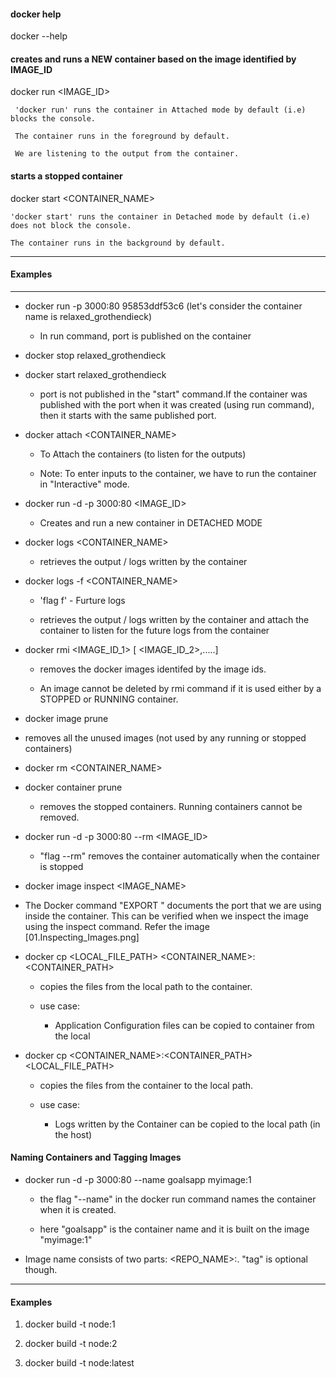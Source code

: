 #### docker help

docker --help

#### creates and runs a NEW container based on the image identified by IMAGE_ID

docker run <IMAGE_ID>

```
 'docker run' runs the container in Attached mode by default (i.e) blocks the console.

 The container runs in the foreground by default.

 We are listening to the output from the container.

```

#### starts a stopped container

docker start <CONTAINER_NAME>

```
'docker start' runs the container in Detached mode by default (i.e) does not block the console.

The container runs in the background by default.

```

---

#### Examples

---

- docker run -p 3000:80 95853ddf53c6 (let's consider the container name is relaxed_grothendieck)

  - In run command, port is published on the container

- docker stop relaxed_grothendieck

- docker start relaxed_grothendieck

  - port is not published in the "start" command.If the container was published with the port when it was created (using run command), then it starts with the same published port.

- docker attach <CONTAINER_NAME>

  - To Attach the containers (to listen for the outputs)

  - Note: To enter inputs to the container, we have to run the container in "Interactive" mode.

- docker run -d -p 3000:80 <IMAGE_ID>

  - Creates and run a new container in DETACHED MODE

- docker logs <CONTAINER_NAME>

  - retrieves the output / logs written by the container

- docker logs -f <CONTAINER_NAME>

  - 'flag f' - Furture logs

  - retrieves the output / logs written by the container and attach the container to listen for the future logs from the container

- docker rmi <IMAGE_ID_1> [ <IMAGE_ID_2>,.....]

  - removes the docker images identifed by the image ids.

  - An image cannot be deleted by rmi command if it is used either by a STOPPED or RUNNING container.

- docker image prune

- removes all the unused images (not used by any running or stopped containers)

- docker rm <CONTAINER_NAME>

- docker container prune

  - removes the stopped containers. Running containers cannot be removed.

- docker run -d -p 3000:80 --rm <IMAGE_ID>

  - "flag --rm" removes the container automatically when the container is stopped

- docker image inspect <IMAGE_NAME>

- The Docker command "EXPORT <PORT>" documents the port that we are using inside the container. This can be verified when we inspect the image using the inspect command. Refer the image [01.Inspecting_Images.png]

- docker cp <LOCAL_FILE_PATH> <CONTAINER_NAME>:\<CONTAINER_PATH>

  - copies the files from the local path to the container.

  - use case:

    - Application Configuration files can be copied to container from the local

- docker cp <CONTAINER_NAME>:\<CONTAINER_PATH> <LOCAL_FILE_PATH>

  - copies the files from the container to the local path.

  - use case:

    - Logs written by the Container can be copied to the local path (in the host)

#### Naming Containers and Tagging Images

- docker run -d -p 3000:80 --name goalsapp myimage:1

  - the flag "--name" in the docker run command names the container when it is created.

  - here "goalsapp" is the container name and it is built on the image "myimage:1"

- Image name consists of two parts: <REPO_NAME>:<TAG>. "tag" is optional though.

---

#### Examples

1.  docker build -t node:1

2.  docker build -t node:2

3.  docker build -t node:latest

